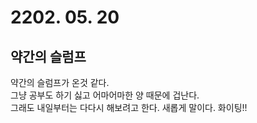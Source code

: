 # 2202. 05. 20

## 약간의 슬럼프

약간의 슬럼프가 온것 같다.<br>
그냥 공부도 하기 싫고 어마어마한 양 때문에 겁난다.<br>
그래도 내일부터는 다다시 해보려고 한다. 새롭게 말이다.
화이팅!!

